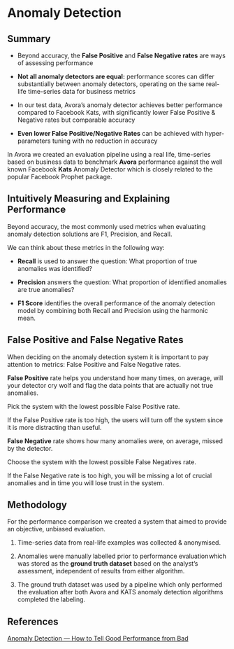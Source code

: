 # Anomaly Detection

## Summary

- Beyond accuracy, the **False Positive** and **False Negative rates** are ways of assessing performance

- **Not all anomaly detectors are equal:** performance scores can differ substantially between anomaly detectors, operating on the same real-life time-series data for business metrics

- In our test data, Avora’s anomaly detector achieves better performance compared to Facebook Kats, with significantly lower False Positive & Negative rates but comparable accuracy

- **Even lower False Positive/Negative Rates** can be achieved with hyper-parameters tuning with no reduction in accuracy

In Avora we created an evaluation pipeline using a real life, time-series based on business data to benchmark **Avora** performance against the well known Facebook **Kats** Anomaly Detector which is closely related to the popular Facebook Prophet package.

## Intuitively Measuring and Explaining Performance

Beyond accuracy, the most commonly used metrics when evaluating anomaly detection solutions are F1, Precision, and Recall. 

We can think about these metrics in the following way:

- **Recall** is used to answer the question: What proportion of true anomalies was identified?

- **Precision** answers the question: What proportion of identified anomalies are true anomalies?

- **F1 Score** identifies the overall performance of the anomaly detection model by combining both Recall and Precision using the harmonic mean. 

## False Positive and False Negative Rates

When deciding on the anomaly detection system it is important to pay attention to metrics: False Positive and False Negative rates.

**False Positive** rate helps you understand how many times, on average, will your detector cry wolf and flag the data points that are actually not true anomalies.

Pick the system with the lowest possible False Positive rate. 

If the False Positive rate is too high, the users will turn off the system since it is more distracting than useful.

**False Negative** rate shows how many anomalies were, on average, missed by the detector.

Choose the system with the lowest possible False Negatives rate. 

If the False Negative rate is too high, you will be missing a lot of crucial anomalies and in time you will lose trust in the system.

## Methodology

For the performance comparison we created a system that aimed to provide an objective, unbiased evaluation.

  1. Time-series data from real-life examples was collected & anonymised.

  2. Anomalies were manually labelled prior to performance evaluation which was stored as the **ground truth dataset** based on the analyst’s assessment, independent of results from either algorithm.

  3. The ground truth dataset was used by a pipeline which only performed the evaluation after both Avora and KATS anomaly detection algorithms completed the labeling.


## References

[Anomaly Detection — How to Tell Good Performance from Bad](https://towardsdatascience.com/anomaly-detection-how-to-tell-good-performance-from-bad-b57116d71a10)



